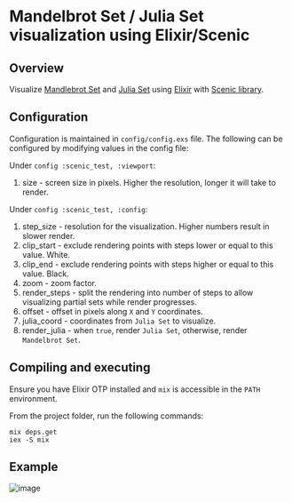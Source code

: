 # Mandelbrot Set / Julia Set visualization using Elixir/Scenic

## Overview

Visualize [Mandlebrot Set](https://en.wikipedia.org/wiki/Mandelbrot_set) and [Julia Set](https://en.wikipedia.org/wiki/Julia_set) using [Elixir](https://elixir-lang.org/) with [Scenic library](https://github.com/boydm/scenic).

## Configuration

Configuration is maintained in `config/config.exs` file.
The following can be configured by modifying values in the config file:

Under `config :scenic_test, :viewport`:
1. size - screen size in pixels. Higher the resolution, longer it will take to render.

Under `config :scenic_test, :config`:
1. step_size - resolution for the visualization. Higher numbers result in slower render.
2. clip_start - exclude rendering points with steps lower or equal to this value. White.
3. clip_end - exclude rendering points with steps higher or equal to this value. Black.
4. zoom - zoom factor.
6. render_steps - split the rendering into number of steps to allow visualizing partial sets while render progresses.
6. offset - offset in pixels along `X` and `Y` coordinates.
7. julia_coord - coordinates from `Julia Set` to visualize.
8. render_julia - when `true`, render `Julia Set`, otherwise, render `Mandelbrot Set`.

## Compiling and executing

Ensure you have Elixir OTP installed and `mix` is accessible in the `PATH` environment.

From the project folder, run the following commands:

```
mix deps.get
iex -S mix
```
## Example

![image](https://user-images.githubusercontent.com/1296705/184066319-2da44963-7a6d-4974-8475-ae569986656f.png)
